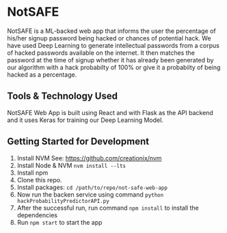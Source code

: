 # NotSAFE

NotSAFE is a ML-backed web app that informs the user the percentage of his/her signup password being hacked or chances of potential hack. We have used Deep Learning to generate intellectual passwords from a corpus of hacked passwords available on the internet. It then matches the password at the time of signup whether it has already been generated by our algorithm with a hack probabilty of 100% or give it a probabilty of being hacked as a percentage.   

## Tools & Technology Used

NotSAFE Web App is built using React and with Flask as the API backend and it uses Keras for training our Deep Learning Model. 

## Getting Started for Development

1. Install NVM
   See: https://github.com/creationix/nvm
2. Install Node & NVM
   `nvm install --lts`
3. Install npm
4. Clone this repo.
5. Install packages:
   `cd /path/to/repo/not-safe-web-app`
6. Now run the backen service using command `python hackProbabilityPredictorAPI.py`
7. After the successful run, run command `npm install` to install the dependencies
8. Run `npm start` to start the app
